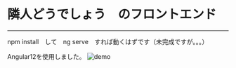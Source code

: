 # 隣人どうでしょう　のフロントエンド

---

npm install　して　ng serve　すれば動くはずです（未完成ですが。。。）

Angular12を使用しました。
![demo](https://raw.github.com/wiki/zova0/rinjin-doudeshou-client/image/Demo.gif)
